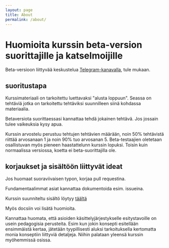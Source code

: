 ```yaml
---
layout: page
title: About
permalink: /about/
---
```


# Huomioita kurssin beta-version suorittajille ja katselmoijille

Beta-versioon liittyvää keskustelua [Telegram-kanavalla](https://t.me/joinchat/EHqi4hBo27NTY1gNw6jTlw), tule mukaan.

## suoritustapa

Kurssimateriaali on tarkoitettu luettavaksi "alusta loppuun". Seassa on tehtäviä jotka on tarkoitettu tehtäviksi suunnilleen siinä kohdassa materiaalia. 

Betaversiota suorittaessasi kannattaa tehdä jokainen tehtävä. Jos jossain tulee vaikeuksia kysy apua.

Kurssin arvostelu perustuu tehtujen tehtävien määrään, noin 50% tehtävistä riittää arvosanaan 1 ja noin 90% tuo arvosanan 5. Beta-testaajien oletetaan osallistuvan myös pieneen haastattelunn kurssin lopuksi. Toisin kuin normaalissa versiossa, koetta ei beta-suorittajilla ole.


## korjaukset ja sisältöön liittyvät ideat

Jos huomaat suoraviivaisen typon, korjaa pull requestina.

Fundamentaalimmat asiat kannattaa dokumentoida esim. issueina.

Kurssin suunniteltu sisältö löytyy [täältä](https://docs.google.com/document/d/1FXO9wIcn4-7x8V0uuCVvi2hywmtKUhT0tSM5QC8tJlI/edit)

Myös docsiin voi lisätä huomioita. 

Kannattaa huomata, että asioiden käsittelyjärjestykselle esitystavoille on usein pedagogisia perusteita. Esim kun jokin konsepti esitellään ensimmäistä kertaa, jätetään tyypillisesti aluksi tarkoituksella kertomatta monia konseptiin liittyviä detaljeja. Niihin palataan yleensä kurssin myöhemmissä osissa.
